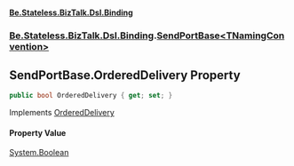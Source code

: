 #### [Be.Stateless.BizTalk.Dsl.Binding](README.md 'README')
### [Be.Stateless.BizTalk.Dsl.Binding](Be.Stateless.BizTalk.Dsl.Binding.md 'Be.Stateless.BizTalk.Dsl.Binding').[SendPortBase&lt;TNamingConvention&gt;](SendPortBase_TNamingConvention_.md 'Be.Stateless.BizTalk.Dsl.Binding.SendPortBase<TNamingConvention>')

## SendPortBase<TNamingConvention>.OrderedDelivery Property

```csharp
public bool OrderedDelivery { get; set; }
```

Implements [OrderedDelivery](ISendPort_TNamingConvention_.OrderedDelivery.md 'Be.Stateless.BizTalk.Dsl.Binding.ISendPort<TNamingConvention>.OrderedDelivery')

#### Property Value
[System.Boolean](https://docs.microsoft.com/en-us/dotnet/api/System.Boolean 'System.Boolean')